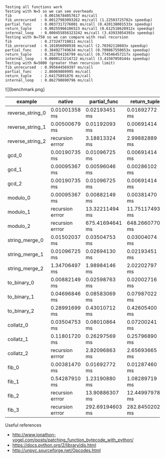 ```
Testing all functions work
Testing with N=5 so we can see overheads
fib             : 0.00156784057617 ms/call
fib_unrecursed  : 0.00127983093262 ms/call (1.22503725782x speedup)
partial_func    : 0.0037317276001 ms/call (0.420138001533x speedup)
return_tuple    : 0.00255966186523 ms/call (0.612518628912x speedup)
internal_loop   : 0.000455856323242 ms/call (3.43933054393x speedup)
Testing with N=750 so we can compare with real recursion
fib             : 0.273247718811 ms/call
fib_unrecursed  : 0.101056098938 ms/call (2.70392110603x speedup)
partial_func    : 0.384927749634 ms/call (0.709867550653x speedup)
return_tuple    : 0.352784156799 ms/call (0.774546457217x speedup)
internal_loop   : 0.0800123214722 ms/call (3.41507050144x speedup)
Testing with N=5000 (greater than recursion limit)
fib_unrecursed  : 0.995644569397 ms/call
partial_func    : 2.86069869995 ms/call
return_tuple    : 2.64175891876 ms/call
internal_loop   : 0.862798690796 ms/call
```

![][benchmark.png]

| example          | native           | partial_func     | return_tuple     | internal_loop    |
| ---------------- | ---------------- | ---------------- | ---------------- | ---------------- |
| reverse_string_0 |    0.01001358 ms |    0.02193451 ms |    0.01692772 ms |    0.00786781 ms |
| reverse_string_1 |    0.00500679 ms |    0.01192093 ms |    0.00691414 ms |    0.00500679 ms |
| reverse_string_2 | recursion errror |    3.18813324 ms |    2.99882889 ms |    0.92697144 ms |
| gcd_0            |    0.00190735 ms |    0.01096725 ms |    0.00691414 ms |    0.00190735 ms |
| gcd_1            |    0.00095367 ms |    0.00596046 ms |    0.00286102 ms |    0.00095367 ms |
| gcd_2            |    0.00190735 ms |    0.01096725 ms |    0.00691414 ms |    0.00095367 ms |
| modulo_0         |    0.00095367 ms |    0.00882149 ms |    0.00381470 ms |    0.00095367 ms |
| modulo_1         | recursion errror |   13.32211494 ms |   11.75117493 ms |    1.47104263 ms |
| modulo_2         | recursion errror |  675.41694641 ms |  648.26607704 ms |   85.57391167 ms |
| string_merge_0   |    0.01502037 ms |    0.03504753 ms |    0.03004074 ms |    0.01096725 ms |
| string_merge_1   |    0.01096725 ms |    0.02694130 ms |    0.02193451 ms |    0.00786781 ms |
| string_merge_2   |    1.34706497 ms |    1.98984146 ms |    2.02202797 ms |    0.77509880 ms |
| to_binary_0      |    0.00882149 ms |    0.02598763 ms |    0.02002716 ms |    0.00596046 ms |
| to_binary_1      |    0.04696846 ms |    0.08583069 ms |    0.07987022 ms |    0.03504753 ms |
| to_binary_2      |    0.28991699 ms |    0.43010712 ms |    0.42605400 ms |    0.24604797 ms |
| collatz_0        |    0.03504753 ms |    0.08010864 ms |    0.07200241 ms |    0.02002716 ms |
| collatz_1        |    0.11801720 ms |    0.26297569 ms |    0.25796890 ms |    0.07295609 ms |
| collatz_2        | recursion errror |    2.82096863 ms |    2.65693665 ms |    0.74100494 ms |
| fib_0            |    0.00381470 ms |    0.01692772 ms |    0.01287460 ms |    0.00190735 ms |
| fib_1            |    0.54287910 ms |    1.23190880 ms |    1.08289719 ms |    0.23794174 ms |
| fib_2            | recursion errror |   13.90886307 ms |   12.44997978 ms |    4.19306755 ms |
| fib_3            | recursion errror |  292.69194603 ms |  282.84502029 ms |  193.64714622 ms |

Useful references

- http://www.jonathon-vogel.com/posts/patching_function_bytecode_with_python/
- https://docs.python.org/2/library/dis.html
- http://unpyc.sourceforge.net/Opcodes.html
